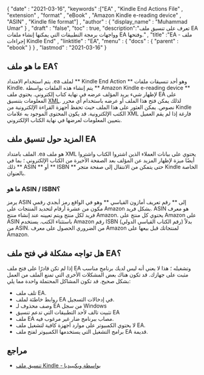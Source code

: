 {
  "date" : "2021-03-16",
  "keywords" :["EA" , "Kindle End Actions File" , "extension" , "format" , "eBook" , "Amazon Kindle e-reading device" , "ASIN" , "Kindle file format"] ,
  "author" : {
    "display_name" : "Muhammad Umar"
} ,
  "draft" : "false",
  "toc" : true,
  "description":"تعرف على تنسيق ملف EA وواجهات برمجة التطبيقات التي يمكنها إنشاء ملفات EA وفتحها." ,
  "title" :"EA - ملف إجراءات Kindle End" ,
  "linktitle" : "EA",
  "menu" : {
    "docs" : {
      "parent" : "ebook"
}
} ,
  "lastmod" : "2021-03-16"
}

## ما هو ملف EA؟ ##

يتم استخدام الامتداد .ea لملف ** Kindle End Action ** وهو أحد تنسيقات ملفات Kindle. يتم إنشاء هذه الملفات بواسطة ** Amazon Kindle e-reading device ** لإظهار شيء يريد المؤلف عرضه في نهاية كتاب إلكتروني. يحتوي ملف EA على المعلومات بتنسيق [XML](/ar/web/xml/). لذلك يمكن فتح هذا الملف أو عرضه باستخدام أي محرر نصوص. يمكن العثور على هذا الملف حيث تحفظ أجهزة القراءة الإلكترونية من Kindle الكتب الإلكترونية. قد يكون المحتوى الموجود به علامات XML فارغة إذا لم يقم العميل بتعيين المعلومات لعرضها في نهاية الكتاب الإلكتروني.

## المزيد حول تنسيق ملف EA ##

الملف بامتداد .ea هو ملف XML يحتوي على بيانات العملاء الذين اشتروا الكتاب واشتروا أيضًا ميزة لإظهار المزيد عن المؤلف بعد الصفحة الأخيرة من الكتاب الإلكتروني ؛ بما في ذلك ** ASIN ** أو ** ISBN ** حتى يتمكن من الانتقال إلى صفحة متجر Kindle الخاصة بالعنوان.

### ما هو ASIN / ISBN؟ ###

يرمز ASIN إلى ** رقم تعريف أمازون القياسي ** وهو في الواقع رمز أبجدي رقمي مكون من عشرة أرقام لتحديد المنتجات على Amazon بشكل فريد. ASIN هو معرف فريد لكل منتج ويتم تعيينه عند إنشاء منتج Amazon. يحتوي كل منتج على Amazon على ASIN باستثناء الكتب. يستخدم Amazon رقم ISBN (رقم الكتاب القياسي الدولي) بدلاً من ASIN. من الضروري الحصول على معرف Amazon لمنتجاتك قبل بيعها على Amazon.

## هل تواجه مشكلة في فتح ملف EA؟

إذا لم تكن قادرًا على فتح ملف EA وتشغيله ؛ هذا لا يعني أنه ليس لديك برنامج مناسب مثبت على جهازك. قد تكون هناك بعض المشكلات الأخرى التي تمنع الملف من العمل بشكل صحيح. قد تكون المشاكل المحتملة واحدة مما يلي:

- تلف ملف EA.
- روابط خاطئة لملف EA في إدخالات التسجيل.
- وصف محذوف لـ EA من سجل Windows
- تثبيت تالف لأحد التطبيقات التي تدعم تنسيق EA
- ملف EA مصاب ببرنامج ضار غير مرغوب فيه.
- لا يحتوي الكمبيوتر على موارد أجهزة كافية لتشغيل ملف EA.
- برامج التشغيل التي يستخدمها الكمبيوتر لفتح ملف EA قديمة.


## مراجع

* [تنسيق ملف Kindle - بواسطة ويكيبيديا](https://en.wikipedia.org/wiki/Kindle_File_Format)


